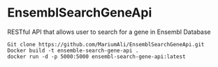 # EnsemblSearchGeneApi
RESTful API that allows user to search for a gene in Ensembl Database

```
Git clone https://github.com/MariumAli/EnsemblSearchGeneApi.git
Docker build -t ensemble-search-gene-api .
docker run -d -p 5000:5000 ensembl-search-gene-api:latest
```